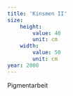 ```yaml
---
title: 'Kinsmen II'
size:
    height:
        value: 40
        unit: cm
    width:
        value: 50
        unit: cm
year: 2000
---
```


Pigmentarbeit